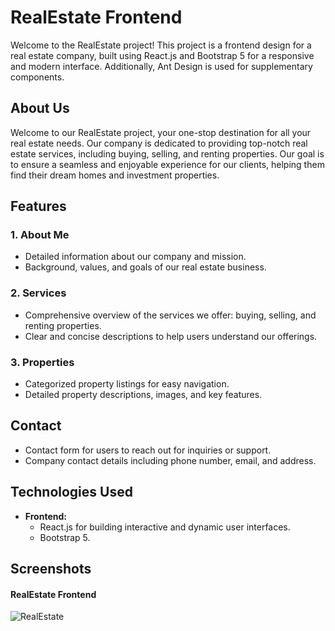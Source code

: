 # RealEstate Frontend

Welcome to the RealEstate project! This project is a frontend design for a real estate company, built using React.js and Bootstrap 5 for a responsive and modern interface. Additionally, Ant Design is used for supplementary components.

## About Us

Welcome to our RealEstate project, your one-stop destination for all your real estate needs. Our company is dedicated to providing top-notch real estate services, including buying, selling, and renting properties. Our goal is to ensure a seamless and enjoyable experience for our clients, helping them find their dream homes and investment properties.


## Features

### 1. About Me

- Detailed information about our company and mission.
- Background, values, and goals of our real estate business.

### 2. Services

- Comprehensive overview of the services we offer: buying, selling, and renting properties.
- Clear and concise descriptions to help users understand our offerings.

### 3. Properties

- Categorized property listings for easy navigation.
- Detailed property descriptions, images, and key features.

## Contact

- Contact form for users to reach out for inquiries or support.
- Company contact details including phone number, email, and address.

## Technologies Used

- **Frontend:** 
  - React.js for building interactive and dynamic user interfaces.
  - Bootstrap 5.


## Screenshots

#### RealEstate Frontend

![RealEstate](https://res.cloudinary.com/dciyhg0ue/image/upload/v1716298282/gitImage/localhost_3000___qwtg2x.png)
